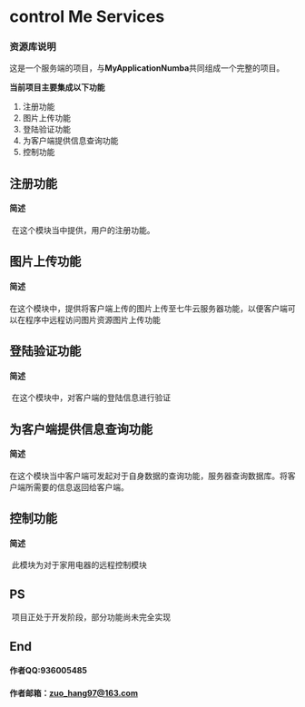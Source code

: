 # **control Me Services**

### 资源库说明

这是一个服务端的项目，与**MyApplicationNumba**共同组成一个完整的项目。

**当前项目主要集成以下功能**

1. 注册功能
2. 图片上传功能
3. 登陆验证功能
4. 为客户端提供信息查询功能
5. 控制功能

## 注册功能

#### 简述

​	在这个模块当中提供，用户的注册功能。

## 图片上传功能

#### 简述

​	在这个模块中，提供将客户端上传的图片上传至七牛云服务器功能，以便客户端可以在程序中远程访问图片资源图片上传功能

## 登陆验证功能

#### 简述

​	在这个模块中，对客户端的登陆信息进行验证

## 为客户端提供信息查询功能

#### 简述

​	在这个模块当中客户端可发起对于自身数据的查询功能，服务器查询数据库。将客户端所需要的信息返回给客户端。

## 控制功能

#### 简述

​	此模块为对于家用电器的远程控制模块

## PS

​	项目正处于开发阶段，部分功能尚未完全实现

## End

#### 作者QQ:936005485

#### 作者邮箱：zuo_hang97@163.com

